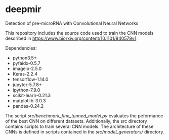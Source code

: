 # deepmir
Detection of pre-microRNA with Convolutional Neural Networks

This repository includes the source code used to train the CNN models described in https://www.biorxiv.org/content/10.1101/840579v1.

Dependencies:
* python3.5+
* pyfaidx-0.5.7
* imageio-2.5.0 
* Keras-2.2.4 
* tensorflow-1.14.0
* jupyter-5.7.8+
* ipython-7.9.0
* scikit-learn-0.21.3
* matplotlib-3.0.3
* pandas-0.24.2

The script *src/benchmark_fine_tunned_model.py* evaluates the peformance of the best CNN on different datasets. Additionally, the src directory contains scripts to train several CNN models. The architecture of these CNNs is defined in scripts contained in the *src/model_generators/* directory.

